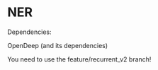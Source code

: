 # NER

Dependencies:

OpenDeep (and its dependencies)

You need to use the feature/recurrent_v2 branch!
